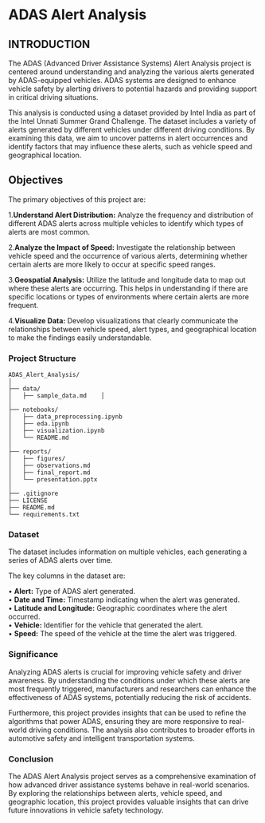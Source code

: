 # ADAS Alert Analysis

##  INTRODUCTION
The ADAS (Advanced Driver Assistance Systems) Alert Analysis project is centered around understanding and analyzing the various alerts generated by ADAS-equipped vehicles. ADAS systems are designed to enhance vehicle safety by alerting drivers to potential hazards and providing support in critical driving situations.

This analysis is conducted using a dataset provided by Intel India as part of the Intel Unnati Summer Grand Challenge. The dataset includes a variety of alerts generated by different vehicles under different driving conditions. By examining this data, we aim to uncover patterns in alert occurrences and identify factors that may influence these alerts, such as vehicle speed and geographical location.

## Objectives
The primary objectives of this project are:

1.**Understand Alert Distribution:** 
 Analyze the frequency and distribution of different ADAS alerts across multiple vehicles to identify which types of alerts are most common.

2.**Analyze the Impact of Speed:** Investigate the relationship between vehicle speed and the occurrence of various alerts, determining whether certain alerts are more likely to occur at specific speed ranges.

3.**Geospatial Analysis:** Utilize the latitude and longitude data to map out where these alerts are occurring. This helps in understanding if there are specific locations or types of environments where certain alerts are more frequent.

4.**Visualize Data:** Develop visualizations that clearly communicate the relationships between vehicle speed, alert types, and geographical location to make the findings easily understandable.

### Project Structure

    ADAS_Alert_Analysis/
    │
    ├── data/
    │   ├── sample_data.md    │   
    │
    ├── notebooks/
    │   ├── data_preprocessing.ipynb
    │   ├── eda.ipynb
    │   ├── visualization.ipynb
    │   └── README.md
    │
    ├── reports/
    │   ├── figures/
    │   ├── observations.md
    │   ├── final_report.md
    │   └── presentation.pptx
    │
    ├── .gitignore
    ├── LICENSE
    ├── README.md
    └── requirements.txt

### Dataset
The dataset includes information on multiple vehicles, each generating a series of ADAS alerts over time. 

The key columns in the dataset are:

•	**Alert:** Type of ADAS alert generated.   
•	**Date and Time:** Timestamp indicating when the alert was generated.    
•	**Latitude and Longitude:** Geographic coordinates where the alert occurred.   
•	**Vehicle:** Identifier for the vehicle that generated the alert.   
•	**Speed:** The speed of the vehicle at the time the alert was triggered.

### Significance
Analyzing ADAS alerts is crucial for improving vehicle safety and driver awareness. By understanding the conditions under which these alerts are most frequently triggered, manufacturers and researchers can enhance the effectiveness of ADAS systems, potentially reducing the risk of accidents.

Furthermore, this project provides insights that can be used to refine the algorithms that power ADAS, ensuring they are more responsive to real-world driving conditions. The analysis also contributes to broader efforts in automotive safety and intelligent transportation systems.

### Conclusion
The ADAS Alert Analysis project serves as a comprehensive examination of how advanced driver assistance systems behave in real-world scenarios. By exploring the relationships between alerts, vehicle speed, and geographic location, this project provides valuable insights that can drive future innovations in vehicle safety technology.




  
